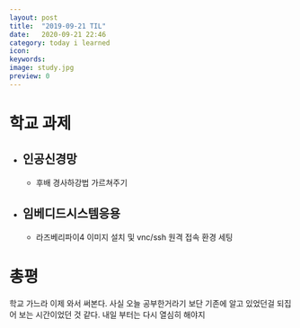 ```yaml
---
layout: post
title:  "2019-09-21 TIL"
date:   2020-09-21 22:46
category: today i learned
icon: 
keywords: 
image: study.jpg
preview: 0
---
```


# 학교 과제

- ## 인공신경망
    - 후배 경사하강법 가르쳐주기

- ## 임베디드시스템응용
    - 라즈베리파이4 이미지 설치 및 vnc/ssh 원격 접속 환경 세팅

# 총평

학교 가느라 이제 와서 써본다. 사실 오늘 공부한거라기 보단 기존에 알고 있었던걸 되집어 보는 시간이었던 것 같다. 내일 부터는 다시 열심히 해야지